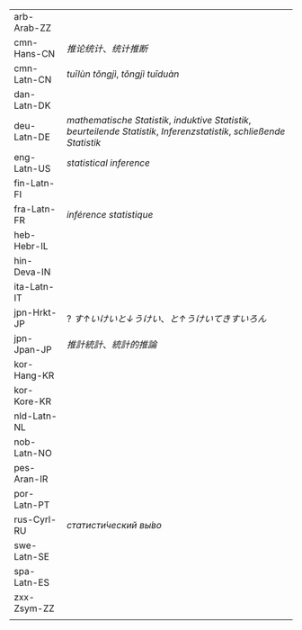 | | |
|-|-|
| arb-Arab-ZZ |  |
| cmn-Hans-CN | _推论统计_、_统计推断_ |
| cmn-Latn-CN | _tuīlùn tǒngjì_, _tǒngjì tuīduàn_ |
| dan-Latn-DK |  |
| deu-Latn-DE | _mathematische Statistik_, _induktive Statistik_, _beurteilende Statistik_, _Inferenzstatistik_, _schließende Statistik_ |
| eng-Latn-US | _statistical inference_ |
| fin-Latn-FI |  |
| fra-Latn-FR | _inférence statistique_ |
| heb-Hebr-IL |  |
| hin-Deva-IN |  |
| ita-Latn-IT |  |
| jpn-Hrkt-JP | ? _す↑いけいと↓うけい_、_と↑うけいてきすいろん_ |
| jpn-Jpan-JP | _推計統計_、_統計的推論_ |
| kor-Hang-KR |  |
| kor-Kore-KR |  |
| nld-Latn-NL |  |
| nob-Latn-NO |  |
| pes-Aran-IR |  |
| por-Latn-PT |  |
| rus-Cyrl-RU | _статисти́ческий вы́во_ |
| swe-Latn-SE |  |
| spa-Latn-ES |  |
| zxx-Zsym-ZZ |  |
|  |  |
